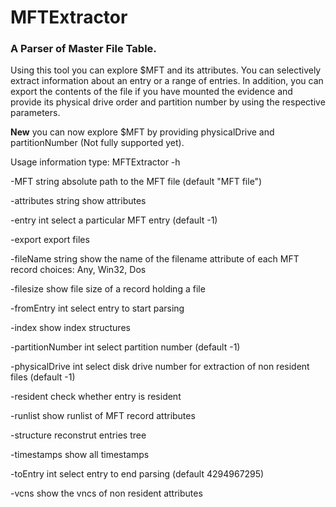 MFTExtractor
============

### A Parser  of Master File Table.



Using this tool you can explore $MFT and its attributes. You can selectively extract information about an entry or a range of entries. In addition, you can export the contents of the file if you have mounted the evidence and provide its physical drive order and partition number by using the respective parameters. 

**New**  you can now explore $MFT by providing physicalDrive and partitionNumber (Not fully supported yet).

Usage information  type: MFTExtractor  -h

  -MFT string
        absolute path to the MFT file (default "MFT file")
        
  -attributes string
        show attributes
        
  -entry int
        select a particular MFT entry (default -1)
        
  -export
        export  files
        
  -fileName string
        show the name of the filename attribute of each MFT record choices: Any, Win32, Dos
        
  -filesize
        show file size of a record holding a file
        
  -fromEntry int
        select entry to start parsing
        
  -index
        show index structures
        
  -partitionNumber int
        select partition number (default -1)
        
  -physicalDrive int
        select disk drive number for extraction of non resident files (default -1)
        
  -resident
        check whether entry is resident
        
  -runlist
        show runlist of MFT record attributes
        
  -structure
        reconstrut entries tree
        
  -timestamps
        show all timestamps
        
  -toEntry int
        select entry to end parsing (default 4294967295)
        
  -vcns
        show the vncs of non resident attributes
